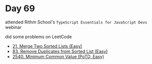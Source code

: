 # Day 69

attended Rithm School's `TypeScript Essentials for JavaScript Devs` webinar

did some problems on LeetCode

- [21. Merge Two Sorted Lists (Easy)](https://leetcode.com/problems/merge-two-sorted-lists/description/)
- [83. Remove Duplicates from Sorted List (Easy)](https://leetcode.com/problems/remove-duplicates-from-sorted-list/description/)
- [2540. Minimum Common Value (PoTD, Easy)](https://leetcode.com/problems/minimum-common-value/description/?envType=daily-question&envId=2024-03-09)
